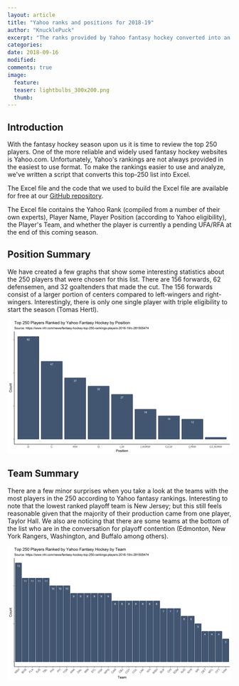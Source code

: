 ```yaml
---
layout: article
title: "Yahoo ranks and positions for 2018-19"
author: "KnucklePuck"
excerpt: "The ranks provided by Yahoo fantasy hockey converted into an easy-to-use format."
categories: 
date: 2018-09-16
modified:
comments: true
image:
  feature:
  teaser: lightbulbs_300x200.png
  thumb:
---
```


## Introduction

With the fantasy hockey season upon us it is time to review the top 250 players. One of the more reliable and widely used fantasy hockey websites is Yahoo.com. Unfortunately, Yahoo's rankings are not always provided in the easiest to use format. To make the rankings easier to use and analyze, we've written a script that converts this top-250 list into Excel.

The Excel file and the code that we used to build the Excel file are available for free at our [GitHub repository](https://github.com/knuckle-puck/hockey-data).

The Excel file contains the Yahoo Rank (compiled from a number of their own experts), Player Name, Player Position (according to Yahoo eligibility), the Player's Team, and whether the player is currently a pending UFA/RFA at the end of this coming season.

## Position Summary

We have created a few graphs that show some interesting statistics about the 250 players that were chosen for this list. There are 156 forwards, 62 defensemen, and 32 goaltenders that made the cut. The 156 forwards consist of a larger portion of centers compared to left-wingers and right-wingers. Interestingly, there is only one single player with triple eligibility to start the season (Tomas Hertl).

![Position Summary](/images/2018-09-16-web-scraping-for-yahoo-rank-and-position/PlayersByPosition.png)<!-- -->

## Team Summary

There are a few minor surprises when you take a look at the teams with the most players in the 250 according to Yahoo fantasy rankings. Interesting to note that the lowest ranked playoff team is New Jersey; but this still feels reasonable given that the majority of their production came from one player, Taylor Hall. We also are noticing that there are some teams at the bottom of the list who are in the conversation for playoff contention (Edmonton, New York Rangers, Washington, and Buffalo among others).

![Team Summary](/images/2018-09-16-web-scraping-for-yahoo-rank-and-position/PlayersByTeam.png)<!-- -->






